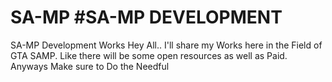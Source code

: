# SA-MP #SA-MP DEVELOPMENT
SA-MP Development Works
Hey All.. I'll share my Works here in the Field of GTA SAMP. Like there will be some open resources as well as Paid. Anyways Make sure to Do the Needful
